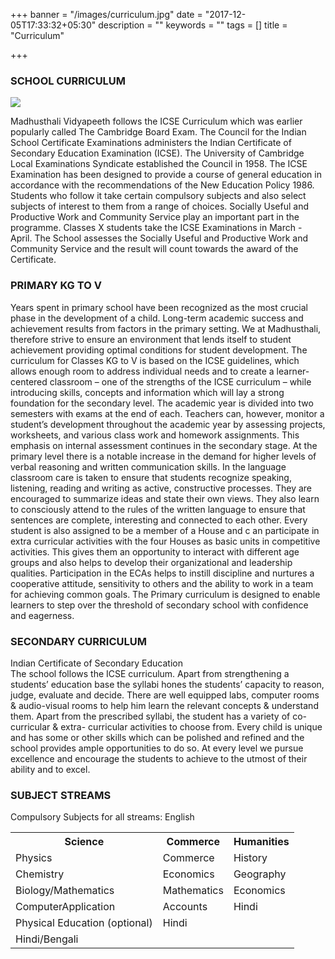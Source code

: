 +++
banner = "/images/curriculum.jpg"
date = "2017-12-05T17:33:32+05:30"
description = ""
keywords = ""
tags = []
title = "Curriculum"

+++
### SCHOOL CURRICULUM

![](/madhusthali/uploads/2017/12/20/IMG_3006.jpg)

Madhusthali Vidyapeeth follows the ICSE Curriculum which was earlier popularly called The Cambridge Board Exam. The Council for the Indian School Certificate Examinations administers the Indian Certificate of Secondary Education Examination (ICSE). The University of Cambridge Local Examinations Syndicate established the Council in 1958. The ICSE Examination has been designed to provide a course of general education in accordance with the recommendations of the New Education Policy 1986. Students who follow it take certain compulsory subjects and also select subjects of interest to them from a range of choices. Socially Useful and Productive Work and Community Service play an important part in the programme. Classes X students take the ICSE Examinations in March - April. The School assesses the Socially Useful and Productive Work and Community Service and the result will count towards the award of the Certificate.

### PRIMARY KG TO V

Years spent in primary school have been recognized as the most crucial phase in the development of a child. Long-term academic success and achievement results from factors in the primary setting. We at Madhusthali, therefore strive to ensure an environment that lends itself to student achievement providing optimal conditions for student development. The curriculum for Classes KG to V is based on the ICSE guidelines, which allows enough room to address individual needs and to create a learner-centered classroom – one of the strengths of the ICSE curriculum – while introducing skills, concepts and information which will lay a strong foundation for the secondary level.
The academic year is divided into two semesters with exams at the end of each. Teachers can, however, monitor a student’s development throughout the academic year by assessing projects, worksheets, and various class work and homework assignments. This emphasis on internal assessment continues in the secondary stage.
At the primary level there is a notable increase in the demand for higher levels of verbal reasoning and written communication skills. In the language classroom care is taken to ensure that students recognize speaking, listening, reading and writing as active, constructive processes. They are encouraged to summarize ideas and state their own views. They also learn to consciously attend to the rules of the written language to ensure that sentences are complete, interesting and connected to each other.
Every student is also assigned to be a member of a House and c
an participate in extra curricular activities with the four Houses as basic units in competitive activities. This gives them an opportunity to interact with different age groups and also helps to develop their organizational and leadership qualities. Participation in the ECAs helps to instill discipline and nurtures a cooperative attitude, sensitivity to others and the ability to work in a team for achieving common goals. The Primary curriculum is designed to enable learners to step over the threshold of secondary school with confidence and eagerness.

### SECONDARY CURRICULUM

Indian Certificate of Secondary Education<br>
The school follows the ICSE curriculum. Apart from strengthening a students’ education base the syllabi hones
the students’ capacity to reason, judge, evaluate and decide. There are well equipped labs, computer rooms &
audio-visual rooms to help him learn the relevant concepts & understand them.
Apart from the prescribed syllabi, the student has a variety of co-curricular & extra- curricular activities to
choose from. Every child is unique and has some or other skills which can be polished and refined and the school
provides ample opportunities to do so.
At every level we pursue excellence and encourage the students to achieve to the utmost of their ability and to
excel.

### SUBJECT STREAMS

Compulsory Subjects for all streams: English

<table class="table">
<tr>
<th>Science</th>
<th>Commerce</th>
<th>Humanities</th>
</tr>
<tr>
<td>Physics</td>
<td>Commerce</td>
<td>History</td>
<tr>
<td>Chemistry</td>
<td>Economics</td>
<td>Geography</td>
</tr>
<tr>
<td>Biology/Mathematics</td>
<td>Mathematics</td>
<td>Economics</td>
</tr>
<tr>
<td>ComputerApplication</td>
<td>Accounts</td>
<td>Hindi</td>
</tr>
<tr>
<td>Physical Education (optional)</td>
<td>Hindi</td>
<td></td>
</tr>
<tr>
<td>Hindi/Bengali</td>
<td></td>
<td></td>
</tr>
</table>